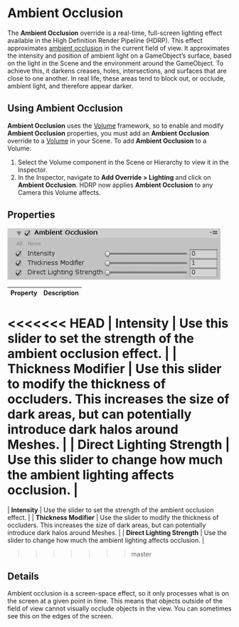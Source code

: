 # Ambient Occlusion

The **Ambient Occlusion** override is a real-time, full-screen lighting effect available in the High Definition Render Pipeline (HDRP). This effect approximates [ambient occlusion](https://en.wikipedia.org/wiki/Ambient_occlusion) in the current field of view. It approximates the intensity and position of ambient light on a GameObject’s surface, based on the light in the Scene and the environment around the GameObject. To achieve this, it darkens creases, holes, intersections, and surfaces that are close to one another. In real life, these areas tend to block out, or occlude, ambient light, and therefore appear darker.

## Using Ambient Occlusion

**Ambient Occlusion** uses the [Volume](Volumes.html) framework, so to enable and modify **Ambient Occlusion** properties, you must add an **Ambient Occlusion** override to a [Volume](Volumes.html) in your Scene. To add **Ambient Occlusion** to a Volume:

1. Select the Volume component in the Scene or Hierarchy to view it in the Inspector.
2. In the Inspector, navigate to **Add Override > Lighting** and click on **Ambient Occlusion**. 
   HDRP now applies **Ambient Occlusion** to any Camera this Volume affects.

## Properties

![](Images/OverrideAmbientOcclusion1.png)

| **Property**                 | **Description**                                              |
| ---------------------------- | ------------------------------------------------------------ |
<<<<<<< HEAD
| **Intensity**                | Use this slider to set the strength of the ambient occlusion effect. |
| **Thickness Modifier**       | Use this slider to modify the thickness of occluders. This increases the size of dark areas, but can potentially introduce dark halos around Meshes. |
| **Direct Lighting Strength** | Use this slider to change how much the ambient lighting affects occlusion. |
=======
| **Intensity**                | Use the slider to set the strength of the ambient occlusion effect. |
| **Thickness Modifier**       | Use the slider to modify the thickness of occluders. This increases the size of dark areas, but can potentially introduce dark halos around Meshes. |
| **Direct Lighting Strength** | Use the slider to change how much the ambient lighting affects occlusion. |
>>>>>>> master

## Details

Ambient occlusion is a screen-space effect, so it only processes what is on the screen at a given point in time. This means that objects outside of the field of view cannot visually occlude objects in the view. You can sometimes see this on the edges of the screen.